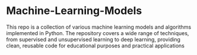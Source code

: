 # Machine-Learning-Models
This repo is a collection of various machine learning models and algorithms implemented in Python. The repository covers a wide range of techniques, from supervised and unsupervised learning to deep learning, providing clean, reusable code for educational purposes and practical applications

